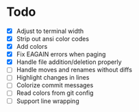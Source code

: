 # Todo

-   [x] Adjust to terminal width
-   [x] Strip out ansi color codes
-   [x] Add colors
-   [x] Fix EAGAIN errors when paging
-   [x] Handle file addition/deletion properly
-   [ ] Handle moves and renames without diffs
-   [ ] Highlight changes in lines
-   [ ] Colorize commit messages
-   [ ] Read colors from git config
-   [ ] Support line wrapping
